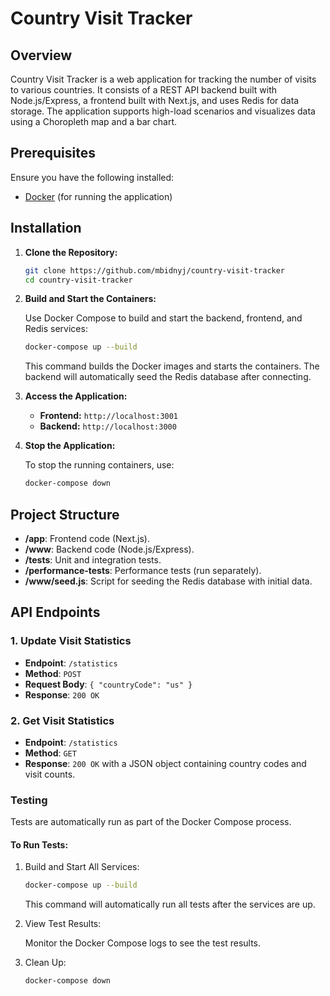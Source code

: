 # **Country Visit Tracker**

## **Overview**

Country Visit Tracker is a web application for tracking the number of visits to various countries. It consists of a REST API backend built with Node.js/Express, a frontend built with Next.js, and uses Redis for data storage. The application supports high-load scenarios and visualizes data using a Choropleth map and a bar chart.

## **Prerequisites**

Ensure you have the following installed:

-   [Docker](https://www.docker.com/) (for running the application)

## **Installation**

1. **Clone the Repository:**

    ```bash
    git clone https://github.com/mbidnyj/country-visit-tracker
    cd country-visit-tracker
    ```

2. **Build and Start the Containers:**

    Use Docker Compose to build and start the backend, frontend, and Redis services:

    ```bash
    docker-compose up --build
    ```

    This command builds the Docker images and starts the containers. The backend will automatically seed the Redis database after connecting.

3. **Access the Application:**

    - **Frontend:** `http://localhost:3001`
    - **Backend:** `http://localhost:3000`

4. **Stop the Application:**

    To stop the running containers, use:

    ```bash
    docker-compose down
    ```

## **Project Structure**

-   **/app**: Frontend code (Next.js).
-   **/www**: Backend code (Node.js/Express).
-   **/tests**: Unit and integration tests.
-   **/performance-tests**: Performance tests (run separately).
-   **/www/seed.js**: Script for seeding the Redis database with initial data.

## **API Endpoints**

### **1. Update Visit Statistics**

-   **Endpoint**: `/statistics`
-   **Method**: `POST`
-   **Request Body**: `{ "countryCode": "us" }`
-   **Response**: `200 OK`

### **2. Get Visit Statistics**

-   **Endpoint**: `/statistics`
-   **Method**: `GET`
-   **Response**: `200 OK` with a JSON object containing country codes and visit counts.

### Testing

Tests are automatically run as part of the Docker Compose process.

#### To Run Tests:

1. Build and Start All Services:

    ```bash
    docker-compose up --build
    ```

    This command will automatically run all tests after the services are up.

2. View Test Results:

    Monitor the Docker Compose logs to see the test results.

3. Clean Up:

    ```bash
    docker-compose down
    ```
